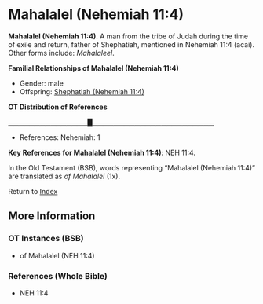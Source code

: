# Mahalalel (Nehemiah 11:4)
**Mahalalel (Nehemiah 11:4)**. 
A man from the tribe of Judah during the time of exile and return, father of Shephatiah, mentioned in Nehemiah 11:4 (acai). 
Other forms include: 
*Mahalaleel*. 




**Familial Relationships of Mahalalel (Nehemiah 11:4)**


* Gender: male
* Offspring: [Shephatiah (Nehemiah 11:4)](Shephatiah.8.md)


**OT Distribution of References**

▁▁▁▁▁▁▁▁▁▁▁▁▁▁▁█▁▁▁▁▁▁▁▁▁▁▁▁▁▁▁▁▁▁▁▁▁▁▁
* References: Nehemiah: 1



**Key References for Mahalalel (Nehemiah 11:4)**: 
NEH 11:4. 


In the Old Testament (BSB), words representing “Mahalalel (Nehemiah 11:4)” are translated as 
*of Mahalalel* (1x). 




Return to [Index](00-Index.md)

## More Information

### OT Instances (BSB)

* of Mahalalel (NEH 11:4)



### References (Whole Bible)

* NEH 11:4



